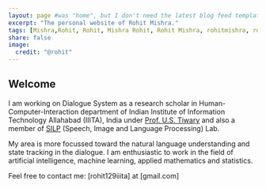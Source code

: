 ```yaml
---
layout: page #was "home", but I don't need the latest blog feed template on the homepage
excerpt: "The personal website of Rohit Mishra."
tags: [Mishra,Rohit, Rohit, Mishra Rohit, Rohit Mishra, rohitmishra, rohit mishra,  home page]
share: false
image:
  credit: "@rohit"
---
```


<!-- ## Welcome  -->

## Welcome 

I am working on Dialogue System as a research scholar in Human-Computer-Interaction department of Indian Institute of Information Technology Allahabad (IIITA), India under [Prof. U.S. Tiwary](https://www.researchgate.net/profile/Uma_Shanker_Tiwary) and  also a member of [SILP](https://silp.iiita.ac.in/) (Speech, Image and Language Processing) Lab. 

My area is more focussed toward the <bf>natural language understanding and state tracking in the dialogue.  I am enthusiastic to work in the field of artificial intelligence, machine learning, applied mathematics and statistics.
 

Feel free to contact me: [rohit129iiita] at [gmail.com]

<!--  I'm working on conversational AI in production and research at [PolyAI](https://www.polyai.com/). I am passionate about everything that is related to applied mathematics, statistics, machine learning and artificial intelligence.

I did my PhD in [Dialogue Systems Group](http://dialogue.mi.eng.cam.ac.uk/index.php/people/) at Cambridge University working on long-term conversational agents jointly supervised by [prof. Rich Turner](http://learning.eng.cam.ac.uk/Public/Turner/WebHome) and [prof. Anna Korhonen](https://www.cl.cam.ac.uk/~alk23/). I also had a chance to work with [prof. Milica Gašić](https://www.cs.hhu.de/en/research-groups/dialog-systems-and-machine-learning.html).

Prior to that, I was working on training deep belief networks using high-temperature expansion being supervised by [prof. Rich Turner](http://learning.eng.cam.ac.uk/Public/Turner/WebHome) and advised by [Nilesh Tripuraneni](https://people.eecs.berkeley.edu/~nileshtrip/). For my bachelor, I graduated in mathematics from [Adam Mickiewicz University](https://en.wikipedia.org/wiki/Adam_Mickiewicz_University_in_Pozna%C5%84).

If you have any questions feel free to contact me - my mail is pfb30 at cam.ac.uk.

**NEWS**:

The slides from the Conversational AI tutorial at EMNLP'19 are [here](https://www.polyai.com/emnlp19/).

I recently gave a couple of talks about recent progress in learning multi-domain dialogues with MultiWOZ including Apple, Facebook and Stanford. See also a new challenge in [DSTC8](https://sites.google.com/dstc.community/dstc8/home) based on MultiWOZ.

Our paper with the largest multi-domain task-oriented dataset publicly available has won the best resource paper award at EMNLP! [[paper]](https://arxiv.org/abs/1810.00278) [[code]](https://github.com/budzianowski/multiwoz) [[data]](http://dialogue.mi.eng.cam.ac.uk/index.php/corpus/)

We won the best student paper award at ICASSP 2018 for working on uncertainty estimates in DeepRL! [[paper]](https://arxiv.org/abs/1711.11486), [[code]](https://pydial.org) -->
